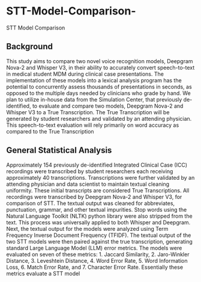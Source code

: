 # STT-Model-Comparison-
STT Model Comparison 

## Background
This study aims to compare two novel voice recognition models, Deepgram Nova-2 and Whisper V3, in their ability to accurately convert speech-to-text in medical student MDM during clinical case presentations. The implementation of these models into a lexical analysis program has the potential to concurrently assess thousands of presentations in seconds, as opposed to the multiple days needed by clinicians who grade by hand. We plan to utilize in-house data from the Simulation Center, that  previously de-identified, to evaluate and compare two models, Deepgram Nova-2 and Whisper V3 to a True Transcription. The True Transcription will be generated by student researchers and validated by an attending physician. This speech-to-text evaluation will rely primarily on word accuracy as compared to the True Transcription

## General Statistical Analysis
Approximately 154 previously de-identified Integrated Clinical Case (ICC) recordings were transcribed by student researchers each receiving approximately 40 transcriptions. Transcriptions were further validated by an attending physician and data scientist to maintain textual cleaning uniformity. These initial transcripts are considered True Transcriptions. All recordings were transcribed by Deepgram Nova-2 and Whisper V3, for comparison of STT. The textual output was cleaned for abbreviates, punctuation, grammar, and other textual impurities. Stop words using the Natural Language Toolkit (NLTK) python library were also stripped from the text.  This process was universally applied to both Whisper and Deepgram. Next, the textual output for the models were analyzed using Term Frequency Inverse Document Frequency (TFIDF). The textual output of the two STT models were then paired against the true transcription, generating standard Large Language Model (LLM) error metrics. The models were evaluated on seven of these metrics: 1. Jaccard Similarity, 2. Jaro-Winkler Distance, 3. Leveshtein Distance, 4. Word Error Rate, 5. Word Information Loss, 6. Match Error Rate, and 7. Character Error Rate. Essentially these metrics evaluate a STT model


